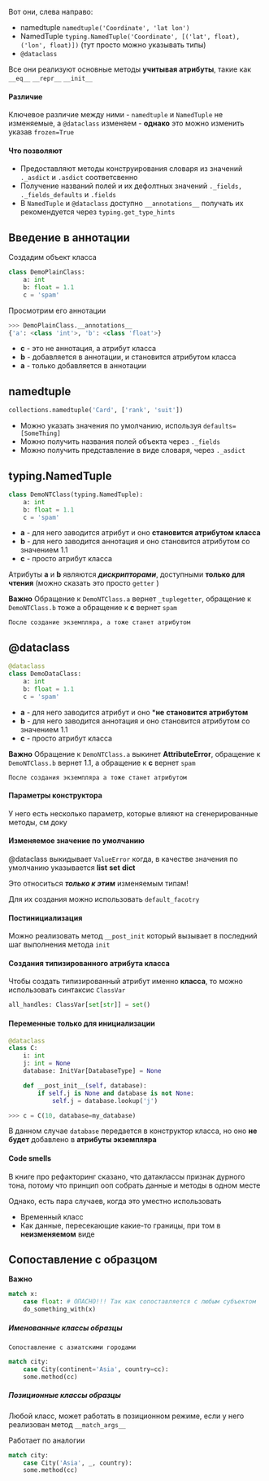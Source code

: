 Вот они, слева направо:
- namedtuple `namedtuple('Coordinate', 'lat lon')`
- NamedTuple `typing.NamedTuple('Coordinate', [('lat', float), ('lon', float)])` (тут просто можно указывать типы)
- `@dataclass`

Все они реализуют основные методы **учитывая атрибуты**, такие как `__eq__` `__repr__` `__init__`

#### Различие
Ключевое различие между ними - `namedtuple` и `NamedTuple` не изменяемые, а `@dataclass` изменяем - **однако** это можно изменить указав `frozen=True`

#### Что позволяют
- Предоставляют методы конструирования словаря из значений `._asdict` и `.asdict` соответсвенно
- Получение названий полей и их дефолтных значений `._fields, ._fields_defaults` и `.fields`
- В `NamedTuple` и `@dataclass` доступно `__annotations__` получать их рекомендуется через `typing.get_type_hints`

## Введение в аннотации
Создадим объект класса
```python
class DemoPlainClass:
	a: int
	b: float = 1.1
	c = 'spam'
```

Просмотрим его аннотации
```python
>>> DemoPlainClass.__annotations__
{'a': <class 'int'>, 'b': <class 'float'>}
```

- **c** - это не аннотация, а атрибут класса
- **b** - добавляется в аннотации, и становится атрибутом класса
- **a** - только добавляется в аннотации

## namedtuple
```python
collections.namedtuple('Card', ['rank', 'suit'])
```

- Можно указать значения по умолчанию, используя  `defaults=[SomeThing]`
- Можно получить названия полей объекта через `._fields`
- Можно получить представление в виде словаря, через `._asdict`

## typing.NamedTuple

```python
class DemoNTClass(typing.NamedTuple):
	a: int
	b: float = 1.1
	c = 'spam'
```

- **a** - для него заводится атрибут и оно **становится атрибутом класса**
- **b** - для него заводится аннотация и оно становится атрибутом со значением 1.1
- **c** - просто атрибут класса

Атрибуты **a** и **b** являются ***дискрипторами***, доступными **только для чтения** (можно сказать это просто `getter` )

**Важно**
Обращение к `DemoNTClass.a` вернет `_tuplegetter`, обращение к `DemoNTClass.b` тоже
а обращение к **c** вернет `spam`

	После создание экземпляра, а тоже станет атрибутом
## @dataclass
```python
@dataclass
class DemoDataClass:
	a: int
	b: float = 1.1
	c = 'spam'
```

- **a** - для него заводится атрибут и оно ***не** **становится атрибутом**
- **b** - для него заводится аннотация и оно становится атрибутом со значением 1.1
- **c** - просто атрибут класса

**Важно**
Обращение к `DemoNTClass.a` выкинет **AttributeError**, обращение к `DemoNTClass.b` вернет 1.1, а обращение к **c** вернет `spam`

	После создания экземпляра а тоже станет атрибутом

#### Параметры конструктора
У него есть несколько параметр, которые влияют на сгенерированные методы, см доку

#### Изменяемое значение по умолчанию

@dataclass  выкидывает `ValueError` когда, в качестве значения по умолчанию указывается **list** **set** **dict**

Это относиться ***только к этим*** изменяемым типам!

Для их создания можно использовать `default_facotry`

#### Постинициализация
Можно реализовать метод `__post_init` который вызывает в последний шаг выполнения метода `init`

#### Создания типизированного атрибута класса
Чтобы создать типизированный атрибут именно **класса**, то можно использовать синтаксис `ClassVar`
```python
all_handles: ClassVar[set[str]] = set()
```

#### Переменные только для инициализации
```python
@dataclass
class C:
	i: int
	j: int = None
	database: InitVar[DatabaseType] = None

	def __post_init__(self, database):
		if self.j is None and database is not None:
			self.j = database.lookup('j')
```

```python
>>> c = C(10, database=my_database)
```

В данном случае `database` передается в конструктор класса, но оно **не будет** добавлено в **атрибуты экземпляра**

#### Code smells
В книге про рефакторинг сказано, что датаклассы признак дурного тона, потому что принцип ооп собрать данные и методы в одном месте

Однако, есть пара случаев, когда это уместно использовать
- Временный класс
- Как данные, пересекающие какие-то границы, при том в **неизменяемом** виде

## Сопоставление с образцом


**Важно** 
```python
match x:
	case float: # ОПАСНО!!! Так как сопоставляется с любым субъектом
	do_something_with(x)
```

##### Именованные классы образцы

	Сопоставление с азиатскими городами

```python
match city:
	case City(continent='Asia', country=cc):
	some.method(cc)
```

##### Позиционные классы образцы
Любой класс, может работать в позиционном режиме, если у него реализован метод `__match_args__`

Работает по аналогии

```python
match city:
	case City('Asia', _, country):
	some.method(cc)
```

